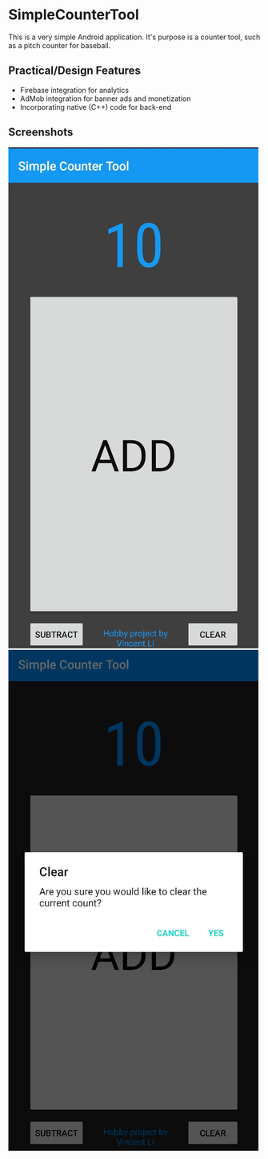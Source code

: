 <h1>SimpleCounterTool</h1>
<p>This is a very simple Android application.  It's purpose is a counter tool, such as a pitch counter for baseball.</p>
<h2>Practical/Design Features</h2>
<ul>
    <li>Firebase integration for analytics</li>
    <li>AdMob integration for banner ads and monetization</li>
    <li>Incorporating native (C++) code for back-end</li>
</ul>
<h2>Screenshots</h2>

![Screenshot 1](screenshot_compressed1.png)
![Screenshot 2](screenshot_compressed2.png)
